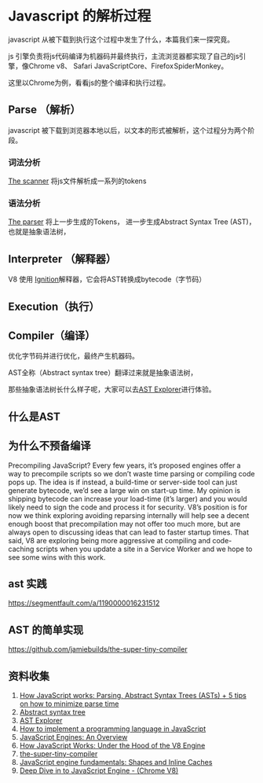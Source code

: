 # Javascript 的解析过程

javascript 从被下载到执行这个过程中发生了什么，本篇我们来一探究竟。

<!-- ![](./popline.jpg) -->


js 引擎负责将js代码编译为机器码并最终执行，主流浏览器都实现了自己的js引擎，像Chrome v8、
Safari JavaScriptCore、Firefox SpiderMonkey。


这里以Chrome为例，看看js的整个编译和执行过程。



## Parse （解析）

javascript 被下载到浏览器本地以后，以文本的形式被解析，这个过程分为两个阶段。


### 词法分析
[The scanner](https://github.com/v8/v8/blob/master/src/parsing/scanner.h) 将js文件解析成一系列的tokens

### 语法分析

[The parser](https://github.com/v8/v8/blob/master/src/parsing/parser.h) 将上一步生成的Tokens，
进一步生成Abstract Syntax Tree (AST)，也就是抽象语法树，


## Interpreter （解释器）

V8 使用 [Ignition](https://github.com/v8/v8/blob/master/src/interpreter/interpreter.h)解释器，它会将AST转换成bytecode（字节码）

## Execution（执行）


## Compiler（编译）

优化字节码并进行优化，最终产生机器码。












AST全称（Abstract syntax tree）翻译过来就是抽象语法树，

那些抽象语法树长什么样子呢，大家可以去[AST Explorer](https://astexplorer.net/)进行体验。
## 什么是AST


## 为什么不预备编译

Precompiling JavaScript?
Every few years, it’s proposed engines offer a way to precompile scripts so we don’t waste time parsing or compiling code pops up. The idea is if instead, a build-time or server-side tool can just generate bytecode, we’d see a large win on start-up time. My opinion is shipping bytecode can increase your load-time (it’s larger) and you would likely need to sign the code and process it for security. V8’s position is for now we think exploring avoiding reparsing internally will help see a decent enough boost that precompilation may not offer too much more, but are always open to discussing ideas that can lead to faster startup times. That said, V8 are exploring being more aggressive at compiling and code-caching scripts when you update a site in a Service Worker and we hope to see some wins with this work.


## ast 实践
https://segmentfault.com/a/1190000016231512


## AST 的简单实现

https://github.com/jamiebuilds/the-super-tiny-compiler
## 资料收集


1. [How JavaScript works: Parsing, Abstract Syntax Trees (ASTs) + 5 tips on how to minimize parse time](https://blog.sessionstack.com/how-javascript-works-parsing-abstract-syntax-trees-asts-5-tips-on-how-to-minimize-parse-time-abfcf7e8a0c8)
3. [Abstract syntax tree](https://en.wikipedia.org/wiki/Abstract_syntax_tree)
4. [AST Explorer](https://astexplorer.net/)
5. [How to implement a programming language in JavaScript](http://lisperator.net/pltut/)
6. [JavaScript Engines: An Overview](https://blog.bitsrc.io/javascript-engines-an-overview-2162bffa1187)
7. [How JavaScript Works: Under the Hood of the V8 Engine](https://www.freecodecamp.org/news/javascript-under-the-hood-v8/)
8.  [the-super-tiny-compiler](https://github.com/jamiebuilds/the-super-tiny-compiler)
9.  [JavaScript engine fundamentals: Shapes and Inline Caches](https://mathiasbynens.be/notes/shapes-ics)
10. [Deep Dive in to JavaScript Engine - (Chrome V8)](https://dev.to/edisonpappi/how-javascript-engines-chrome-v8-works-50if)